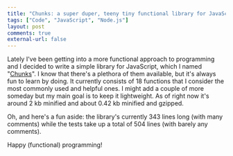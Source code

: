 ```yaml
---
title: "Chunks: a super duper, teeny tiny functional library for JavaScript"
tags: ["Code", "JavaScript", "Node.js"]
layout: post
comments: true
external-url: false
---
```


Lately I've been getting into a more functional approach to programming and I decided to write a simple library for JavaScript, which I named "[Chunks](https://github.com/gummesson/chunks)". I know that there's a plethora of them available, but it's always fun to learn by doing. It currently consists of 18 functions that I consider the most commonly used and helpful ones. I might add a couple of more someday but my main goal is to keep it lightweight. As of right now it's around 2 kb minified and about 0.42 kb minified and gzipped.

Oh, and here's a fun aside: the library's currently 343 lines long (with many comments) while the tests take up a total of 504 lines (with barely any comments).

Happy (functional) programming!
